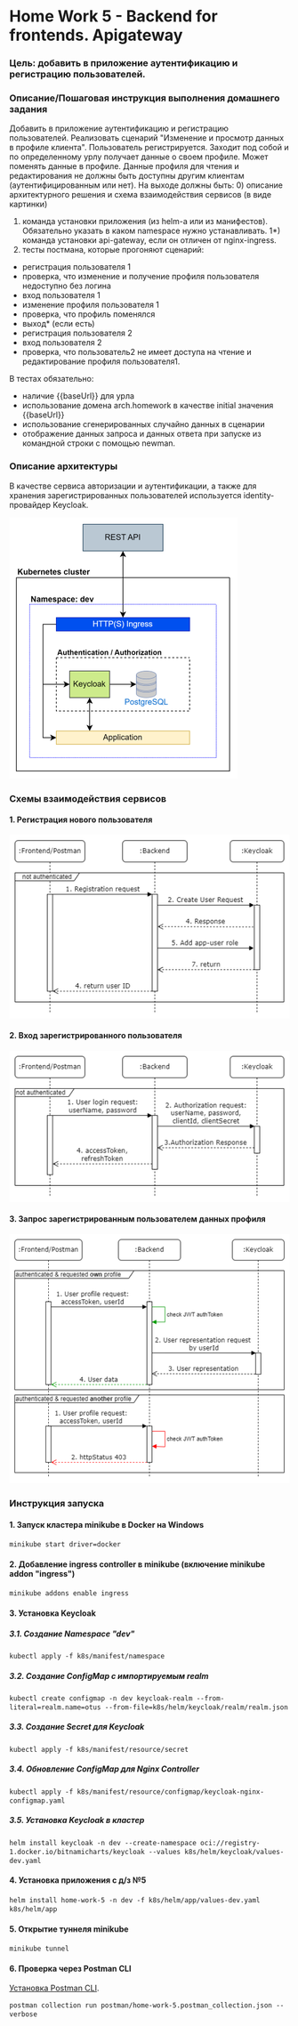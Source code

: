 # Home Work 5 - Backend for frontends. Apigateway

### Цель: добавить в приложение аутентификацию и регистрацию пользователей.

### Описание/Пошаговая инструкция выполнения домашнего задания

Добавить в приложение аутентификацию и регистрацию пользователей.
Реализовать сценарий "Изменение и просмотр данных в профиле клиента".
Пользователь регистрируется. Заходит под собой и по определенному урлу получает данные о своем профиле. Может поменять данные в профиле. Данные профиля для чтения и редактирования не должны быть доступны другим клиентам (аутентифицированным или нет).
На выходе должны быть:
0) описание архитектурного решения и схема взаимодействия сервисов (в виде картинки)
1) команда установки приложения (из helm-а или из манифестов). Обязательно указать в каком namespace нужно устанавливать.
1*) команда установки api-gateway, если он отличен от nginx-ingress.
2) тесты постмана, которые прогоняют сценарий:
- регистрация пользователя 1
- проверка, что изменение и получение профиля пользователя недоступно без логина
- вход пользователя 1
- изменение профиля пользователя 1
- проверка, что профиль поменялся
- выход* (если есть)
- регистрация пользователя 2
- вход пользователя 2
- проверка, что пользователь2 не имеет доступа на чтение и редактирование профиля пользователя1.

В тестах обязательно:
- наличие {{baseUrl}} для урла
- использование домена arch.homework в качестве initial значения {{baseUrl}}
- использование сгенерированных случайно данных в сценарии
- отображение данных запроса и данных ответа при запуске из командной строки с помощью newman.

### Описание архитектуры

В качестве сервиса авторизации и аутентификации, а также для хранения зарегистрированных пользователей
используется identity-провайдер Keycloak.

![](doc/arch.png)

### Схемы взаимодействия сервисов

#### 1. Регистрация нового пользователя
![](doc/01-registration.png)
#### 2. Вход зарегистрированного пользователя
![](doc/02-login.png)
#### 3. Запрос зарегистрированным пользователем данных профиля
![](doc/03-profile.png)

### Инструкция запуска

#### 1. Запуск кластера minikube в Docker на Windows
```
minikube start driver=docker
```
#### 2. Добавление ingress controller в minikube (включение minikube addon "ingress")
```
minikube addons enable ingress
```
#### 3. Установка Keycloak

##### 3.1. Создание Namespace "dev"
```
kubectl apply -f k8s/manifest/namespace
```
##### 3.2. Создание ConfigMap с импортируемым realm
```
kubectl create configmap -n dev keycloak-realm --from-literal=realm.name=otus --from-file=k8s/helm/keycloak/realm/realm.json
```
##### 3.3. Создание Secret для Keycloak
```
kubectl apply -f k8s/manifest/resource/secret
```
##### 3.4. Обновление ConfigMap для Nginx Controller
```
kubectl apply -f k8s/manifest/resource/configmap/keycloak-nginx-configmap.yaml
```
##### 3.5. Установка Keycloak в кластер
```
helm install keycloak -n dev --create-namespace oci://registry-1.docker.io/bitnamicharts/keycloak --values k8s/helm/keycloak/values-dev.yaml
```
#### 4. Установка приложения с д/з №5
```
helm install home-work-5 -n dev -f k8s/helm/app/values-dev.yaml k8s/helm/app
```
#### 5. Открытие туннеля minikube
```
minikube tunnel
```
#### 6. Проверка через Postman CLI
[Установка Postman CLI](https://learning.postman.com/docs/postman-cli/postman-cli-installation/).
```
postman collection run postman/home-work-5.postman_collection.json --verbose
```